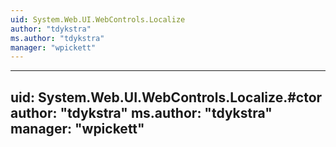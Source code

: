 ```yaml
---
uid: System.Web.UI.WebControls.Localize
author: "tdykstra"
ms.author: "tdykstra"
manager: "wpickett"
---
```


---
uid: System.Web.UI.WebControls.Localize.#ctor
author: "tdykstra"
ms.author: "tdykstra"
manager: "wpickett"
---
